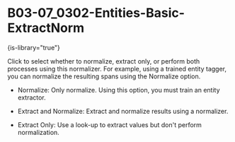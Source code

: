 # B03-07_0302-Entities-Basic-ExtractNorm

{is-library="true"}

<snippet id="B03-07_0302-Entities-Basic-ExtractNorm_snippet">



Click to select whether to normalize, extract only, or perform both processes using this normalizer. For example, using a trained entity tagger, you can normalize the resulting spans using the Normalize option.

* Normalize: Only normalize. Using this option, you must train an entity extractor.

* Extract and Normalize: Extract and normalize results using a normalizer.

* Extract Only: Use a look-up to extract values but don't perform normalization.



</snippet>